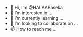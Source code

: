 - 👋 Hi, I’m @HALAAPaseka
- 👀 I’m interested in ...
- 🌱 I’m currently learning ...
- 💞️ I’m looking to collaborate on ...
- 📫 How to reach me ...

<!---
HALAAPaseka/HALAAPaseka is a ✨ special ✨ repository because its `README.md` (this file) appears on your GitHub profile.
You can click the Preview link to take a look at your changes.
--->

